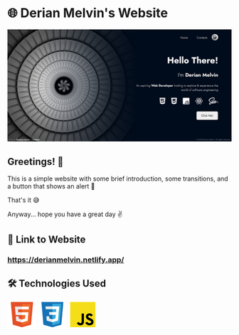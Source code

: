 # 🌐 Derian Melvin's Website

![image](Images/image_website.png)

## Greetings! 👋

This is a simple website with some brief introduction, some transitions, and a button that shows an alert 🚨

That's it 😅

Anyway... hope you have a great day ✌️

## 🔗 Link to Website

### https://derianmelvin.netlify.app/

## 🛠️ Technologies Used

![HTML](Images/icon_html.png)
![CSS](Images/icon_css.png)
![JS](Images/icon_js.png)